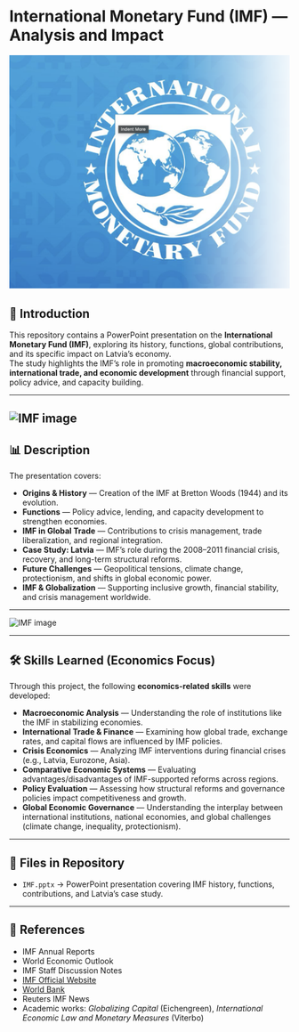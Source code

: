# International Monetary Fund (IMF) — Analysis and Impact
![IMF image](/s1.png)
## 📖 Introduction
This repository contains a PowerPoint presentation on the **International Monetary Fund (IMF)**, exploring its history, functions, global contributions, and its specific impact on Latvia’s economy.  
The study highlights the IMF’s role in promoting **macroeconomic stability, international trade, and economic development** through financial support, policy advice, and capacity building.

---

![IMF image](/Screenshot%202025-09-22%20at%207.32.16 PM.png
)
---


## 📊 Description
The presentation covers:
- **Origins & History** — Creation of the IMF at Bretton Woods (1944) and its evolution.  
- **Functions** — Policy advice, lending, and capacity development to strengthen economies.  
- **IMF in Global Trade** — Contributions to crisis management, trade liberalization, and regional integration.  
- **Case Study: Latvia** — IMF’s role during the 2008–2011 financial crisis, recovery, and long-term structural reforms.  
- **Future Challenges** — Geopolitical tensions, climate change, protectionism, and shifts in global economic power.  
- **IMF & Globalization** — Supporting inclusive growth, financial stability, and crisis management worldwide.  

---
![IMF image](/Screenshot%202025-09-22%20at%207.32.45 PM.png)

---

## 🛠️ Skills Learned (Economics Focus)
Through this project, the following **economics-related skills** were developed:
- **Macroeconomic Analysis** — Understanding the role of institutions like the IMF in stabilizing economies.  
- **International Trade & Finance** — Examining how global trade, exchange rates, and capital flows are influenced by IMF policies.  
- **Crisis Economics** — Analyzing IMF interventions during financial crises (e.g., Latvia, Eurozone, Asia).  
- **Comparative Economic Systems** — Evaluating advantages/disadvantages of IMF-supported reforms across regions.  
- **Policy Evaluation** — Assessing how structural reforms and governance policies impact competitiveness and growth.  
- **Global Economic Governance** — Understanding the interplay between international institutions, national economies, and global challenges (climate change, inequality, protectionism).  

---

## 📂 Files in Repository
- `IMF.pptx` → PowerPoint presentation covering IMF history, functions, contributions, and Latvia’s case study.  

---

## 📌 References
- IMF Annual Reports  
- World Economic Outlook  
- IMF Staff Discussion Notes  
- [IMF Official Website](https://www.imf.org/en/Home)  
- [World Bank](https://www.worldbank.org)  
- Reuters IMF News  
- Academic works: *Globalizing Capital* (Eichengreen), *International Economic Law and Monetary Measures* (Viterbo)  
